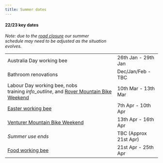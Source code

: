 ```yaml
---
title: Summer dates
---
```

<div class='dates-container__winter'>
  <h4>22/23 key dates</h4>
  <p style='max-width: 24em; margin-bottom: 1em'>
    <i>Note: due to the <a href='https://bigbuild.vic.gov.au/projects/mrpv/bogong-high-plains-road-landslip'>road closure</a> our summer schedule may need to be adjusted as the situation evolves.</i>
  </p>
  <div>
    <table class='dates'>
      <tr><td>Australia Day working bee</td><td>26th Jan - 29th Jan</td></tr>
      <tr><td>Bathroom renovations</td><td>Dec/Jan/Feb - TBC</td></tr>
      <!--<tr><td>Australia day working bee</td><td>TBC</td></tr>-->
      <tr><td>Labour Day working bee, nobs <span style='white-space: nowrap'>training <i class='material-icons' title='Nobs training: Learning how to run and use the Chalet as a leader.<br><b>Note: no external bookings are available this weekend.</b>'>info_outline</i></span>, and <a href='/visiting/visiting-in-summer/#rover-mountain-bike-weekend'>Rover Mountain Bike Weekend</a></td><td>10th Mar - 13th Mar</td></tr>
      <!--<tr><td>Special Rover event</td><td>15 Apr - 18 Apr</td></tr>-->
      <tr><td><a href='https://www.trybooking.com/CHDSN'>Easter working bee</a></td><td>7th Apr - 10th Apr</td></tr>
      <tr><td><a href="/visiting/visiting-in-summer/#venturer-mountain-bike-weekend">Venturer Mountain Bike Weekend</a></td><td>13th Apr - 16th Apr</td></tr>
      <tr><td><i>Summer use ends</i></td><td>TBC (Approx 21st Apr)</td></tr>
      <tr><td><a href='https://www.trybooking.com/1047998'>Food working bee</a></td><td>21st Apr - 25th Apr</td></tr>
    </table>
  </div>
</div>
